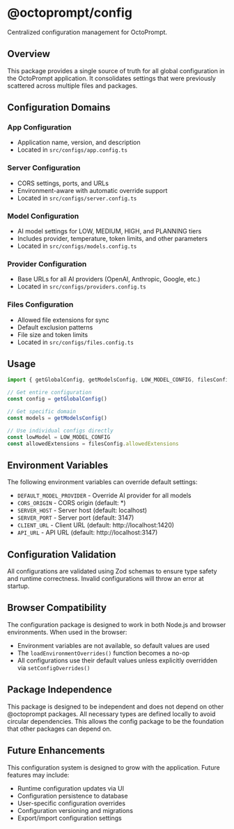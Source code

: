 # @octoprompt/config

Centralized configuration management for OctoPrompt.

## Overview

This package provides a single source of truth for all global configuration in the OctoPrompt application. It consolidates settings that were previously scattered across multiple files and packages.

## Configuration Domains

### App Configuration

- Application name, version, and description
- Located in `src/configs/app.config.ts`

### Server Configuration

- CORS settings, ports, and URLs
- Environment-aware with automatic override support
- Located in `src/configs/server.config.ts`

### Model Configuration

- AI model settings for LOW, MEDIUM, HIGH, and PLANNING tiers
- Includes provider, temperature, token limits, and other parameters
- Located in `src/configs/models.config.ts`

### Provider Configuration

- Base URLs for all AI providers (OpenAI, Anthropic, Google, etc.)
- Located in `src/configs/providers.config.ts`

### Files Configuration

- Allowed file extensions for sync
- Default exclusion patterns
- File size and token limits
- Located in `src/configs/files.config.ts`

## Usage

```typescript
import { getGlobalConfig, getModelsConfig, LOW_MODEL_CONFIG, filesConfig, providersConfig } from '@octoprompt/config'

// Get entire configuration
const config = getGlobalConfig()

// Get specific domain
const models = getModelsConfig()

// Use individual configs directly
const lowModel = LOW_MODEL_CONFIG
const allowedExtensions = filesConfig.allowedExtensions
```

## Environment Variables

The following environment variables can override default settings:

- `DEFAULT_MODEL_PROVIDER` - Override AI provider for all models
- `CORS_ORIGIN` - CORS origin (default: \*)
- `SERVER_HOST` - Server host (default: localhost)
- `SERVER_PORT` - Server port (default: 3147)
- `CLIENT_URL` - Client URL (default: http://localhost:1420)
- `API_URL` - API URL (default: http://localhost:3147)

## Configuration Validation

All configurations are validated using Zod schemas to ensure type safety and runtime correctness. Invalid configurations will throw an error at startup.

## Browser Compatibility

The configuration package is designed to work in both Node.js and browser environments. When used in the browser:

- Environment variables are not available, so default values are used
- The `loadEnvironmentOverrides()` function becomes a no-op
- All configurations use their default values unless explicitly overridden via `setConfigOverrides()`

## Package Independence

This package is designed to be independent and does not depend on other @octoprompt packages. All necessary types are defined locally to avoid circular dependencies. This allows the config package to be the foundation that other packages can depend on.

## Future Enhancements

This configuration system is designed to grow with the application. Future features may include:

- Runtime configuration updates via UI
- Configuration persistence to database
- User-specific configuration overrides
- Configuration versioning and migrations
- Export/import configuration settings
